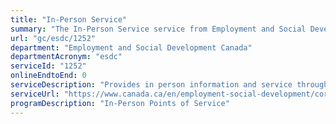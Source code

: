 ```yaml
---
title: "In-Person Service"
summary: "The In-Person Service service from Employment and Social Development Canada is not available end-to-end online, according to the GC Service Inventory."
url: "gc/esdc/1252"
department: "Employment and Social Development Canada"
departmentAcronym: "esdc"
serviceId: "1252"
onlineEndtoEnd: 0
serviceDescription: "Provides in person information and service through a network of 317 full-time and part-time Service Canada Centres (SCCs), 247 scheduled outreach (SO) sites and 32 offices offering passport services only (as of March 31, 2019)."
serviceUrl: "https://www.canada.ca/en/employment-social-development/corporate/portfolio/service-canada.html"
programDescription: "In-Person Points of Service"
---
```

